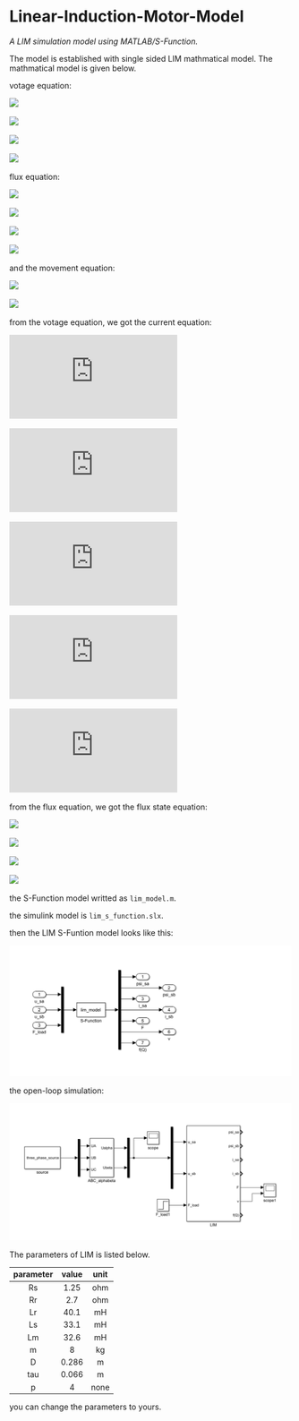 # Linear-Induction-Motor-Model
*A LIM simulation model using MATLAB/S-Function.*

The model is established with single sided LIM mathmatical model. The mathmatical model is given below.

votage equation:

![](https://latex.codecogs.com/gif.latex?u_{s\alpha}=R_s&space;i_{s\alpha}&plus;R_rf(Q)(i_{s\alpha}&plus;i_{r\alpha})&plus;\dot{\psi_{s\alpha}})

![](https://latex.codecogs.com/gif.latex?u_{s\beta}=R_s&space;i_{s\beta}&plus;R_rf(Q)(i_{s\beta}&plus;i_{r\beta})&plus;\dot{\psi_{s\beta}})

![](https://latex.codecogs.com/gif.latex?0=R_r&space;i_{s\alpha}&plus;R_rf(Q)(i_{s\alpha}&plus;i_{r\alpha})&plus;\dot{\psi_{r\alpha}}&plus;\omega_r\psi_{r\beta} )

![](https://latex.codecogs.com/gif.latex?0=R_r&space;i_{s\beta}&plus;R_rf(Q)(i_{s\beta}&plus;i_{r\beta})&plus;\dot{\psi_{r\beta}}-\omega_r\psi_{r\alpha} )

flux equation:

![](https://latex.codecogs.com/gif.latex?\psi_{s\alpha}=L_si_{s\alpha}&plus;L_mf(Q)(i_{s\alpha}&plus;i_{r\alpha}))

![](https://latex.codecogs.com/gif.latex?\psi_{s\beta}=L_si_{s\beta}&plus;L_mf(Q)(i_{s\beta}&plus;i_{r\beta}))

![](https://latex.codecogs.com/gif.latex?\psi_{r\alpha}=L_ri_{r\alpha}&plus;L_mf(Q)(i_{s\alpha}&plus;i_{r\alpha}))

![](https://latex.codecogs.com/gif.latex?\psi_{r\beta}=L_ri_{r\beta}&plus;L_mf(Q)(i_{s\beta}&plus;i_{r\beta}))

and the movement equation:

![](https://latex.codecogs.com/gif.latex?F-F_{load}=m&space;\frac{dv}{dt})

![](https://latex.codecogs.com/gif.latex?\omega_r=(\pi&space;v)/\tau)

from the votage equation, we got the current equation:

![](https://latex.codecogs.com/gif.latex?i_%7Bs%5Calpha%7D%3D%5BL_mf%28Q%29%5Cpsi_%7Br%5Calpha%7D-%28L_r&plus;L_mf%28Q%29%29%5Cpsi_%7Bs%5Calpha%7D%5DA%5E%7B-1%7D)

![](https://latex.codecogs.com/gif.latex?i_%7Bs%5Cbeta%7D%3D%5BL_mf%28Q%29%5Cpsi_%7Br%5Cbeta%7D-%28L_r&plus;L_mf%28Q%29%29%5Cpsi_%7Bs%5Cbeta%7D%5DA%5E%7B-1%7D)

![](https://latex.codecogs.com/gif.latex?i_%7Br%5Calpha%7D%3D%5BL_mf%28Q%29%5Cpsi_%7Bs%5Calpha%7D-%28L_r&plus;L_mf%28Q%29%29%5Cpsi_%7Br%5Calpha%7D%5DA%5E%7B-1%7D)

![](https://latex.codecogs.com/gif.latex?i_%7Br%5Cbeta%7D%3D%5BL_mf%28Q%29%5Cpsi_%7Bs%5Cbeta%7D-%28L_r&plus;L_mf%28Q%29%29%5Cpsi_%7Br%5Cbeta%7D%5DA%5E%7B-1%7D)

![](https://latex.codecogs.com/gif.latex?A%3DL_m%5E2f%5E2%28Q%29-%28L_s&plus;L_mf%28Q%29%29%28L_r&plus;L_mf%28Q%29%29)

from the flux equation, we got the flux state equation:

![](https://latex.codecogs.com/gif.latex?\dot{\psi_{s\alpha}}=u_{s\alpha}-R_si_{s\alpha}-R_rf(Q)(i_{s\alpha}&plus;i_{r\alpha}))

![](https://latex.codecogs.com/gif.latex?\dot{\psi_{s\beta}}=u_{s\beta}-R_si_{s\beta}-R_rf(Q)(i_{s\beta}&plus;i_{r\beta}))

![](https://latex.codecogs.com/gif.latex?\dot{\psi_{s\alpha}}=-R_ri_{r\alpha}-R_rf(Q)(i_{s\alpha}&plus;i_{r\alpha})&plus;\omega_r\psi_{r\beta})

![](https://latex.codecogs.com/gif.latex?\dot{\psi_{r\beta}}=-R_ri_{r\beta}-R_rf(Q)(i_{s\beta}&plus;i_{r\beta})&plus;\omega_r\psi_{r\alpha})

the S-Function model writted as `lim_model.m`.

the simulink model is `lim_s_function.slx`.

then the LIM S-Funtion model looks like this:

![](./img/lim.PNG)

the open-loop simulation:

![](./img/whole.PNG) 

The parameters of LIM is listed below.

| parameter | value | unit  |
| :-------: | :---: | :---: |
| Rs        | 1.25  | ohm   |
| Rr        | 2.7   | ohm   |
| Lr        | 40.1  | mH    |
| Ls        | 33.1  | mH    |
| Lm        | 32.6  | mH    |
| m         | 8     | kg    |
| D         | 0.286 | m     |
| tau       | 0.066 | m     |
| p         | 4     | none  |

you can change the parameters to yours.

